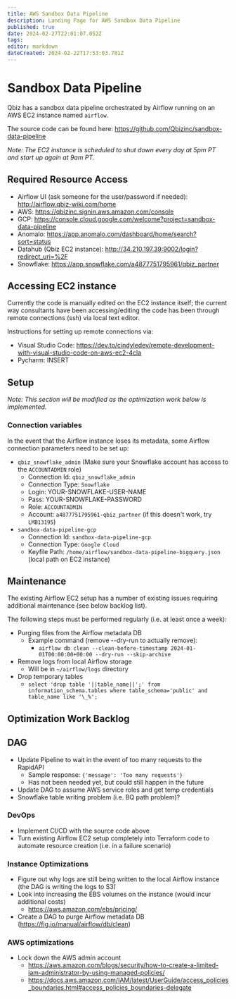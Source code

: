 ```yaml
---
title: AWS Sandbox Data Pipeline
description: Landing Page for AWS Sandbox Data Pipeline
published: true
date: 2024-02-27T22:01:07.052Z
tags: 
editor: markdown
dateCreated: 2024-02-22T17:53:03.781Z
---
```


# Sandbox Data Pipeline

Qbiz has a sandbox data pipeline orchestrated by Airflow running on an AWS EC2 instance named `airflow`.

The source code can be found here: https://github.com/Qbizinc/sandbox-data-pipeline

*Note: The EC2 instance is scheduled to shut down every day at 5pm PT and start up again at 9am PT.*

## Required Resource Access

- Airflow UI (ask someone for the user/password if needed): http://airflow.qbiz-wiki.com/home
- AWS: https://qbizinc.signin.aws.amazon.com/console
- GCP: https://console.cloud.google.com/welcome?project=sandbox-data-pipeline
- Anomalo: https://app.anomalo.com/dashboard/home/search?sort=status
- Datahub (Qbiz EC2 instance): http://34.210.197.39:9002/login?redirect_uri=%2F
- Snowflake: https://app.snowflake.com/a4877751795961/qbiz_partner

## Accessing EC2 instance

Currently the code is manually edited on the EC2 instance itself; the current way consultants have been accessing/editing the code has been through remote connections (ssh) via local text editor.

Instructions for setting up remote connections via:
- Visual Studio Code: https://dev.to/cindyledev/remote-development-with-visual-studio-code-on-aws-ec2-4cla
- Pycharm: INSERT

## Setup

*Note: This section will be modified as the optimization work below is implemented.*

### Connection variables
In the event that the Airflow instance loses its metadata, some Airflow connection parameters need to be set up:
- `qbiz_snowflake_admin` (Make sure your Snowflake account has access to the `ACCOUNTADMIN` role)
  - Connection Id: `qbiz_snowflake_admin`
  - Connection Type: `Snowflake`
  - Login: YOUR-SNOWFLAKE-USER-NAME
  - Pass: YOUR-SNOWFLAKE-PASSWORD
  - Role: `ACCOUNTADMIN`
  - Account: `a4877751795961-qbiz_partner` (if this doesn't work, try `LMB13195`)
- `sandbox-data-pipeline-gcp`
  - Connection Id: `sandbox-data-pipeline-gcp`
  - Connection Type: `Google Cloud`
  - Keyfile Path: `/home/airflow/sandbox-data-pipeline-bigquery.json` (local path on EC2 instance)

## Maintenance

The existing Airflow EC2 setup has a number of existing issues requiring additional maintenance (see below backlog list).

The following steps must be performed regularly (i.e. at least once a week):
- Purging files from the Airflow metadata DB
	- Example command (remove --dry-run to actually remove): 
      - `airflow db clean --clean-before-timestamp 2024-01-01T00:00:00+00:00 --dry-run --skip-archive`
- Remove logs from local Airflow storage
	- Will be in `~/airflow/logs` directory
- Drop temporary tables
  - `select 'drop table '||table_name||';' from information_schema.tables where table_schema='public' and table_name like '\_%';`

## Optimization Work Backlog

## DAG
- Update Pipeline to wait in the event of too many requests to the RapidAPI
  - Sample response: `{'message': 'Too many requests'}`
  - Has not been needed yet, but could still happen in the future
- Update DAG to assume AWS service roles and get temp credentials
- Snowflake table writing problem (i.e. BQ path problem)?

### DevOps
- Implement CI/CD with the source code above 
- Turn existing Airflow EC2 setup completely into Terraform code to automate resource creation (i.e. in a failure scenario)

### Instance Optimizations
- Figure out why logs are still being written to the local Airflow instance (the DAG is writing the logs to S3)
- Look into increasing the EBS volumes on the instance (would incur additional costs)
  - https://aws.amazon.com/ebs/pricing/
- Create a DAG to purge Airflow metadata DB (https://fig.io/manual/airflow/db/clean)

### AWS optimizations
- Lock down the AWS admin account
  - https://aws.amazon.com/blogs/security/how-to-create-a-limited-iam-administrator-by-using-managed-policies/
  - https://docs.aws.amazon.com/IAM/latest/UserGuide/access_policies_boundaries.html#access_policies_boundaries-delegate